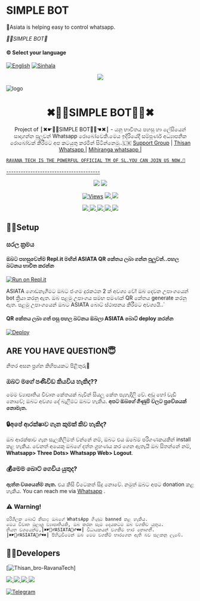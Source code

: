 # SIMPLE BOT
🌟Asiata is helping easy to control whatsapp.

*🧚‍♂️SIMPLE BOT💫*

#### © Select your language
  [![English](https://img.shields.io/badge/Select-English-red.svg)](https://github.com/Thisan01/x-devil-2.0/blob/main/README.md)
  [![Sinhala](https://img.shields.io/badge/Select-Sinhala-green.svg)](https://github.com/Thisan01/x-devil-2.0/blob/main/README-Sl.md)

</p>
             
<p align="center">
  <img src="https://readme-typing-svg.herokuapp.com/?lines=Welcome+to+SL-ASIATA+bot&font=Fira%20Code&center=true&width=380&height=50">
</p>

![logo](https://telegra.ph/file/751bab3a465bbe2500948.jpg)
<h1 align="center"><b> ✖🧚‍♂️SIMPLE BOT🧚‍♂️✖ </b></h1>


<p align="center">
    Project of ┋✖☛🧚‍♂️SIMPLE BOT🧚‍♂️☚✖┋ - යනු භාවිතය පහසු හා ලේසියෙන් සාදාගන්න පුලුවන් Whatsapp රොබෝවෙකි.මෙය ඉදිරියේදී සම්පූර්ණ අධ්‍යාපනික රොබෝවක් කිරීමට අප කටයුතු කරමින් සිටින්නෙමු..🇱🇰 
        <a href="https://chat.whatsapp.com/IfrEWJ30nUd3Cbi3uIvtIb">Support Group</a> |
        <a href="https://Wa.me/+94 74 032 5068">Thisan Whatsapp </a> |
        <a href="https://Wa.me/+94 766816809"> Mihiranga whatsapp |
        
    RAVANA TECH IS THE POWERFUL OFFICIAL TM OF SL.YOU CAN JOIN US NOW.🐼
</p>
---------------------------------------
<p align="center">
  <a href="https://github.com/Thisan01/x-devil-2.0">
    <img src="https://img.shields.io/docker/pulls/fusuf/whatsasena?style=flat-square"/></a>
  
  </a>
  <a href="https://github.com/Thisan01/x-devil-2.0">
    <img src="https://img.shields.io/docker/image-size/fusuf/whatsasena?style=flat-square">
    
  </a>
</p>

<p align="center">
  <a href="https://github.com/Thisan01/x-devil-2.0">
    <img src="https://hits.seeyoufarm.com/api/count/incr/badge.svg?url=https%3A%2F%2Fgithub.com%2FThisan01%2Fx-devil-2.0&count_bg=%2379C83D&title_bg=%23555555&icon=gitpod.svg&icon_color=%23E7E7E7&title=Views&edge_flat=false" alt="Views"/></a>
  
  </a>
  <a href="https://github.com/Thisan01/x-devil-2.0/fork">
    <img src="https://img.shields.io/github/forks/Thisan04/SL-ASIATA?label=Fork&style=social">
    
  </a>
  <a href="https://github.com/Thisan01/x-devil-2.0/stargazers">
    <img src="https://img.shields.io/github/stars/Thisan04/SL-ASIATA?style=social">
  </a>
</p>

<p align="center">
  <a href="https://github.com/Thisan01/x-devil-2.0">
    <img src="https://img.shields.io/github/repo-size/phaticusthiccy/WhatsAsenaDuplicated?color=purple&label=Repo%20Boyutu&style=plastic">

  </a>
  <a href="https://github.com/phaticusthiccy/WhatsAsenaDuplicated/blob/master/LICENSE">
    <img src="https://img.shields.io/github/license/phaticusthiccy/WhatsAsenaDuplicated?color=purple&label=License&style=plastic">

  </a>
  <a href="https://github.com/phaticusthiccy/WhatsAsenaDuplicated">
    <img src="https://img.shields.io/github/languages/top/phaticusthiccy/WhatsAsenaDuplicated?color=purple&label=Javascript&style=plastic">

  </a>
  <a href="https://github.com/phaticusthiccy">
    <img src="https://img.shields.io/static/v1?label=Author&message=devil%20X&color=purple&style=plastic">

  </a>
  <a href="https://wa.me/+94 74 032 5068">
    <img src="https://img.shields.io/badge/Contact%20Me%20On%20Whatsapp-Ravanatech%20AX%20-purple&style=plastic">

  </a>
</p>

## 👨‍🔧Setup 

### සරල ක්‍රමය

#### ඔබට පහසුවෙන්ම Repl.it මඟින් ASIATA QR කේතය ලබා ගන්න පුලුවන්..පහල  බටනය භාවිත කරන්න
[![Run on Repl.it](https://repl.it/badge/github/quiec/whatsasena)](https://replit.com/@Thisan01/ASIATA-WA)

ASIATA ගොඩනැගීමට ඔබට ජංගම දුරකථන 2 ක් අවශ්‍ය වේ!
ඔබ දෙවන උපාංගයෙන් bot ක්‍රියා කරනු ඇත. 
ඔබ පළමු උපාංගය සමඟ පමණක් QR කේතය generate කරනු ඇත.
පළමු උපාංගයෙන් ඔබට ASIATA බොට් ස්ථාපනය කිරීමට අවශ්‍යයි..`

#### QR කේතය ලබා ගත් පසු පහල බටනය ඔබලා ASIATA බොට් deploy කරන්න
[![Deploy](https://www.herokucdn.com/deploy/button.svg)](https://heroku.com/deploy?template=https://github.com/kviyane/SL-ASIATA.)



  </a>

## ARE YOU HAVE QUESTION😇
නිතර අසන ප්‍රශ්න කිහිපයකට පිළිතුරු💝

### ඔබට මගේ පණිවිඩ කියවිය හැකිද??
මෙම ව්‍යාපෘතිය විවෘත කේතයක් බැවින් සියලු කේත පැහැදිලි වේ. අඩු හෝ වැඩි නොවේ; ඔබට අවශ්‍ය දේ බැලීමට ඔබට හැකිය. **අපට ඔබගේ ගිණුම් වලට ප්‍රවේශයක් නොමැත.**

### 🔒අපේ ආරක්ෂාව ගැන කුමක් කිව හැකිද?
ඔබ ආරක්ෂාව ගැන සැලකිලිමත් වන්නේ නම්, ඔබට එය ඔබේම පරිගණකයකින් install කළ හැකිය. වෙනත් අයෙකු ඔබගේ දත්ත ග්‍රහණය කර ගෙන ඇතැයි ඔබ සිතන්නේ නම්, **Whatsapp> Three Dots> Whatsapp Web> Logout**.

### 💰මෙම බොට් ගෙවිය යුතුද?
**ඇත්ත වශයෙන්ම නැත.** එය කිසි විටෙකත් සිදු නොවේ. නමුත් ඔබට අපට donation කළ හැකිය. You can reach me via [Whatsapp](https://wa.me/+94766816809) .

### ⚠️ Warning! 
```
පරිශීලක බොට් නිසා; ඔබගේ WhatsApp ගිණුම banned කළ හැකිය.
මෙය විවෘත මූලාශ්‍ර ව්‍යාපෘතියකි, ඔබ කරන සෑම දෙයකටම ඔබ වගකිව යුතුය. 
නියත වශයෙන්ම,┋✖☛🧚‍♂️ASIATA🧚‍♂️☚✖┋ විධායකයන් වගකීම භාර නොගනී.
┋✖☛🧚‍♂️ASIATA🧚‍♂️☚✖┋ පිහිටුවීමෙන් ඔබ මෙම වගකීම් භාරගෙන ඇති බව සලකනු ලැබේ.
```

## 👨‍🔧Developers

[![Thisan_bro-RavanaTech](https://github.com/Thisan01.png?size=100)]

<a href="https://Wa.me/+94 74 032 5068">
    <img src="https://img.shields.io/badge/FindOn%20whatsapp-purple&style=plastic">
  
  </a>

<a href="https://Wa.me/+94766816809">
    <img src="https://img.shields.io/badge/FindOn%20Whatsapp-purple&style=plastic">
  
  </a>

<a href="https://Wa.me/+1 (501) 289-4376">
    <img src="https://img.shields.io/badge/FindOn%20Whatsapp-purple&style=plastic">
  
  </a>

<a href="https://Wa.me/+94 76 309 5029">
    <img src="https://img.shields.io/badge/FindOn%20Whatsapp-purple&style=plastic">
  
  </a>

[![Telegram](https://img.shields.io/badge/FindOn-Telegram-green.svg)](https://t.me/@Thisan01)
  
